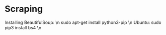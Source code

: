 # Scraping

Installing BeautifulSoup: \n
sudo apt-get install python3-pip \n
Ubuntu: sudo pip3 install bs4 \n
